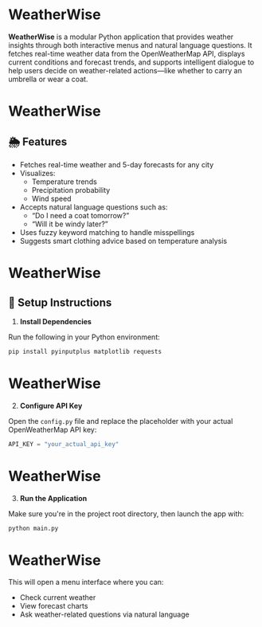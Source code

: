 # WeatherWise

**WeatherWise** is a modular Python application that provides weather insights through both interactive menus and natural language questions. It fetches real-time weather data from the OpenWeatherMap API, displays current conditions and forecast trends, and supports intelligent dialogue to help users decide on weather-related actions—like whether to carry an umbrella or wear a coat.

# WeatherWise

## 🌦️ Features

- Fetches real-time weather and 5-day forecasts for any city
- Visualizes:
  - Temperature trends
  - Precipitation probability
  - Wind speed
- Accepts natural language questions such as:
  - “Do I need a coat tomorrow?”
  - “Will it be windy later?”
- Uses fuzzy keyword matching to handle misspellings
- Suggests smart clothing advice based on temperature analysis

# WeatherWise

## 🔧 Setup Instructions

1. **Install Dependencies**

Run the following in your Python environment:

```bash
pip install pyinputplus matplotlib requests
```

# WeatherWise

2. **Configure API Key**

Open the `config.py` file and replace the placeholder with your actual OpenWeatherMap API key:

```python
API_KEY = "your_actual_api_key"
```

# WeatherWise

3. **Run the Application**

Make sure you're in the project root directory, then launch the app with:

```bash
python main.py
```

# WeatherWise

This will open a menu interface where you can:
- Check current weather
- View forecast charts
- Ask weather-related questions via natural language



